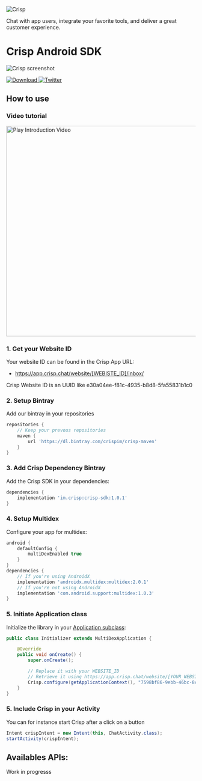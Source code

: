 ![Crisp](https://raw.githubusercontent.com/crisp-im/crisp-sdk-android/master/docs/img/logo_blue.png)

Chat with app users, integrate your favorite tools, and deliver a great customer experience.

# Crisp Android SDK

![Crisp screenshot](https://raw.githubusercontent.com/crisp-im/crisp-sdk-android/master/docs/img/crisp_screenshot.png)

 [ ![Download](https://api.bintray.com/packages/crispim/crisp-maven/crisp-sdk-android/images/download.svg) ](https://bintray.com/crispim/crisp-maven/crisp-sdk-android/_latestVersion)
[![Twitter](https://img.shields.io/badge/twitter-@crisp_im-blue.svg?style=flat)](http://twitter.com/crisp_im)

## How to use

### Video tutorial


<p align="left">
  <a href="https://www.youtube.com/watch?v=g5H0F-eTWwc">
    <img alt="Play Introduction Video" src="https://img.youtube.com/vi/g5H0F-eTWwc/0.jpg" width="560">
  </a>
</p>

### 1. Get your Website ID

Your website ID can be found in the Crisp App URL:

- https://app.crisp.chat/website/[WEBISTE_ID]/inbox/

Crisp Website ID is an UUID like e30a04ee-f81c-4935-b8d8-5fa55831b1c0

### 2. Setup Bintray

Add our bintray in your repositories
```groovy
repositories {
    // Keep your prevous repositories
    maven {
        url 'https://dl.bintray.com/crispim/crisp-maven'
    }
}
```

### 3. Add Crisp Dependency Bintray

Add the Crisp SDK in your dependencies:

```groovy
dependencies {
    implementation 'im.crisp:crisp-sdk:1.0.1'
}
```

### 4. Setup Multidex 

Configure your app for multidex:
```groovy
android {
    defaultConfig {
        multiDexEnabled true
    }
}
dependencies {
    // If you're using AndroidX
    implementation 'androidx.multidex:multidex:2.0.1'
    // If you're not using AndroidX
    implementation 'com.android.support:multidex:1.0.3'
}
```

### 5. Initiate Application class


Initialize the library in your [Application subclass](http://developer.android.com/reference/android/app/Application.html):
```java
public class Initializer extends MultiDexApplication {

    @Override
    public void onCreate() {
        super.onCreate();

        // Replace it with your WEBSITE_ID
        // Retrieve it using https://app.crisp.chat/website/[YOUR_WEBSITE_ID]/
        Crisp.configure(getApplicationContext(), "7598bf86-9ebb-46bc-8c61-be8929bbf93d");
    }
}
```

### 5. Include Crisp in your Activity


You can for instance start Crisp after a click on a button
```java
Intent crispIntent = new Intent(this, ChatActivity.class);
startActivity(crispIntent);
```

## Availables APIs:

Work in progresss
